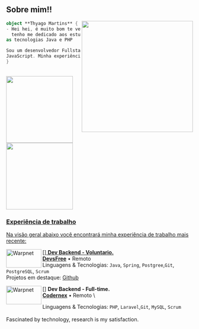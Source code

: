 

## Sobre mim!!

<img align="right" width="300" src="https://i2.wp.com/allhtaccess.info/wp-content/uploads/2018/03/programming.gif?fit=1281%2C716&ssl=1" />

```kotlin
object **Thyago Martins** {
- Hei hei, é muito bom te ver AQUI! Eu sou o Thyago e, nos últimos 7 meses,
  tenho me dedicado aos estudos, explorando desde desenvolvimento web entre
as tecnologias Java e PHP

Sou um desenvolvedor Fullstack e possuo conhecimento em Java, PHP 7.3 e
JavaScript. Minha experiência de trabalho inclui projetos voluntários e freelas.
}
```
<br>
<div>
  <a href="https://github.com/ThyagoMartins0">
  <img height="180em" src="https://github-readme-stats.vercel.app/api?username=ThyagoMartins0&show_icons=true&theme=tokyonight&include_all_commits=true&count_private=true"/>
  <img height="180em" src="https://github-readme-stats.vercel.app/api/top-langs/?username=ThyagoMartins0&layout=compact&langs_count=7&theme=tokyonight"/>
</div>

### Experiência de trabalho

Na visão geral abaixo você encontrará minha experiência de trabalho mais recente:


  [<img align="left" height="50px" width="95px" alt="Warpnet" src="https://github.com/oficialthyago/Oficialthyago/assets/58978196/980c6cac-02a9-4935-aaeb![Screenshot_1](https://github.com/ThyagoMartins0/ThyagoMartins0/assets/58978196/bf7646cb-0dae-40a3-859b-ed031996c4e7)
-689f6fa2b6f5"/>]
**Dev Backend - Voluntario.** \
[**DevsFree**](https://devsfree.com.br/) • Remoto \
Linguagens & Tecnologias: `Java`, `Spring`, `Postgree`,`Git`, `PostgreSQL`, `Scrum`\
Projetos em destaque: [Github](https://github.com/DevsFree)
<br>


[<img align="left" height="50px" width="95px" alt="Warpnet" src="https://github.com/ThyagoMartins0/ThyagoMartins0/assets/58978196/e955682f-4d29-49b6-bc69-c3e314381a0d"/>]
**Dev Backend - Full-time.** \
[**Codernex**](https://codernex.com/) • Remoto \

Linguagens & Tecnologias: `PHP`, `Laravel`,`Git`, `MySQL`, `Scrum`\
<br>
Fascinated by technology, research is my satisfaction.

